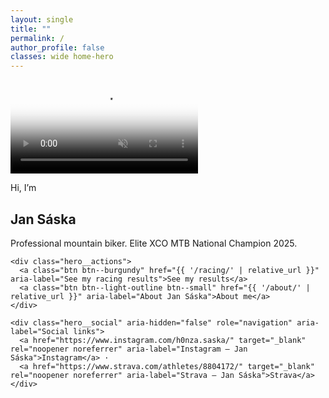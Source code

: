 ```yaml
---
layout: single
title: ""
permalink: /
author_profile: false
classes: wide home-hero
---
```


<section class="hero">

  <!-- Video Background -->
  <video class="hero__video-bg" autoplay muted loop playsinline poster="{{ '/images/DSC05016.jpeg' | relative_url }}">
    <source src="{{ '/videos/FinaleLigure.mp4' | relative_url }}" type="video/mp4">
    <source src="{{ '/videos/FinaleLigure.webm' | relative_url }}" type="video/webm">
    Your browser does not support the video tag.
  </video>

  <!-- Content Overlay -->
  <div class="hero__content">
    <p class="eyebrow">Hi, I’m</p>
    <h1><span class="accent">Jan Sáska</span></h1>
    <p class="lead">Professional mountain biker. Elite XCO MTB National Champion 2025.</p>

    <div class="hero__actions">
      <a class="btn btn--burgundy" href="{{ '/racing/' | relative_url }}" aria-label="See my racing results">See my results</a>
      <a class="btn btn--light-outline btn--small" href="{{ '/about/' | relative_url }}" aria-label="About Jan Sáska">About me</a>
    </div>

    <div class="hero__social" aria-hidden="false" role="navigation" aria-label="Social links">
      <a href="https://www.instagram.com/h0nza.saska/" target="_blank" rel="noopener noreferrer" aria-label="Instagram — Jan Sáska">Instagram</a> ·
      <a href="https://www.strava.com/athletes/8804172/" target="_blank" rel="noopener noreferrer" aria-label="Strava — Jan Sáska">Strava</a>
    </div>
  </div>

</section>
